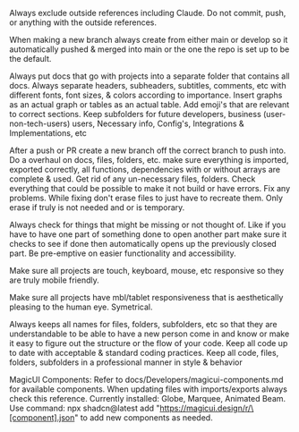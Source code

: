 Always exclude outside references including Claude. Do not commit, push, or anything with the outside references.



When making a new branch always create from either main or develop so it automatically pushed \& merged into main or the one the repo is set up to be the default.



Always put docs that go with projects into a separate folder that contains all docs. Always separate headers, subheaders, subtitles, comments, etc with different fonts, font sizes, \& colors according to importance. Insert graphs as an actual graph or tables as an actual table. Add emoji's that are relevant to correct sections. Keep subfolders for future developers, business (user-non-tech-users) users, Necessary info, Config's, Integrations \& Implementations, etc



After a push or PR create a new branch off the correct branch to push into. Do a overhaul on docs, files, folders, etc.  make sure everything is imported, exported correctly, all functions, dependencies with or without arrays are complete \& used. Get rid of any un-necessary files, folders. Check everything that could be possible to make it not build or have errors. Fix any problems. While fixing don't erase files to just have to recreate them. Only erase if truly is not needed and or is temporary.



Always check for things that might be missing or not thought of. Like if you have to have one part of something done to open another part make sure it checks to see if done then automatically opens up the previously closed part. Be pre-emptive on easier functionality and accessibility.



Make sure all projects are touch, keyboard, mouse, etc responsive so they are truly mobile friendly.



Make sure all projects have mbl/tablet responsiveness that is aesthetically pleasing to the human eye. Symetrical.



Always keeps all names for files, folders, subfolders, etc so that they are understandable to be able to have a new person come in and know or make it easy to figure out the structure or the flow of your code. Keep all code up to date with acceptable \& standard coding practices. Keep all code, files, folders, subfolders in a professional manner in style \& behavior

MagicUI Components: Refer to docs/Developers/magicui-components.md for available components. When updating files with imports/exports always check this reference. Currently installed: Globe, Marquee, Animated Beam. Use command: npx shadcn@latest add "https://magicui.design/r/\[component].json" to add new components as needed.

